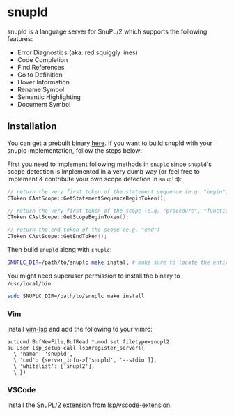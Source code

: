# snupld

snupld is a language server for SnuPL/2 which supports the following features:

- Error Diagnostics (aka. red squiggly lines)
- Code Completion
- Find References
- Go to Definition
- Hover Information
- Rename Symbol
- Semantic Highlighting
- Document Symbol

## Installation

You can get a prebuilt binary [here](https://github.com/VioletXF/snupl-lsp/releases/). If you want to build snupld with your snuplc implementation, follow the steps below:

First you need to implement following methods in `snuplc` since `snupld`'s scope detection is implemented in a very dumb way (or feel free to implement & contribute your own scope detection in `snupld`):
```cpp
// return the very first token of the statement sequence (e.g. "begin")
CToken CAstScope::GetStatementSequenceBeginToken();

// return the very first token of the scope (e.g. "procedure", "function", "module")
CToken CAstScope::GetScopeBeginToken();

// return the end token of the scope (e.g. "end")
CToken CAstScope::GetEndToken();
```

Then build `snupld` along with `snuplc`:
```bash
SNUPLC_DIR=/path/to/snuplc make install # make sure to locate the entire snuplc directory, not the '/src' directory
```

You might need superuser permission to install the binary to `/usr/local/bin`:

```bash
sudo SNUPLC_DIR=/path/to/snuplc make install
```

### Vim

Install [vim-lsp](https://github.com/prabirshrestha/vim-lsp) and add the following to your vimrc:

```vim
autocmd BufNewFile,BufRead *.mod set filetype=snupl2
au User lsp_setup call lsp#register_server({
  \ 'name': 'snupld',
  \ 'cmd': {server_info->['snupld', '--stdio']},
  \ 'whitelist': ['snupl2'],
  \ })
```

### VSCode

Install the SnuPL/2 extension from [lsp/vscode-extension](../vscode-extension/README.md).
